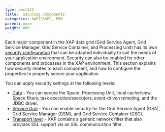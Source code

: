 ```yaml
---
type: post123
title:  Securing Components
categories: XAP123SEC, PRM
parent: none
weight: 800
---
```




Each major component in the XAP data grid (Grid Service Agent, Grid Service Manager, Grid Service Container, and Processing Unit) has its own [security configuration](./security-configurations-ext.html) that can be adapted individually to suit the needs of your application environment. Security can also be enabled for other components and processes in the XAP environment. This section explains how security relates to each component, and how to configure the properties to properly secure your application.

You can apply security settings at the following levels:

- [Data](./securing-your-data.html) - You can secure the Space, Processing Unit, local cache/view, Space filters, task execution/executors, event-driven remoting, and the JDBC driver.
- [Service Grid](./securing-the-grid-services.html) - You can enable security for the Grid Service Agent (GSA), Grid Service Manager (GSM), and Grid Service Container (GSC).
- [Transport layer](./securing-the-transport-layer-using-ssl.html) - XAP contains a generic network filter that also provides SSL support via an SSL communication filter.

